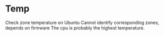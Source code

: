 # Temp
Check zone temperature on Ubuntu
Cannot identify corresponding zones, depends on firmware
The cpu is probably the highest temperature.
